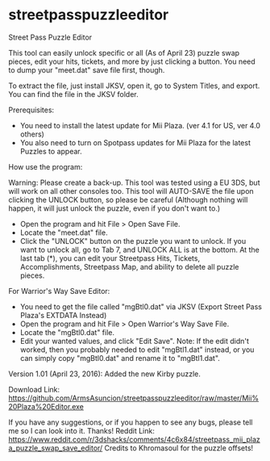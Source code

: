 # streetpasspuzzleeditor
Street Pass Puzzle Editor

This tool can easily unlock specific or all (As of April 23) puzzle swap pieces, edit your hits, tickets, and more by just clicking a button. You need to dump your "meet.dat" save file first, though.

To extract the file, just install JKSV, open it, go to System Titles, and export. You can find the file in the JKSV folder.

Prerequisites:

- You need to install the latest update for Mii Plaza. (ver 4.1 for US, ver 4.0 others)
- You also need to turn on Spotpass updates for Mii Plaza for the latest Puzzles to appear.

How use the program:

Warning: Please create a back-up. This tool was tested using a EU 3DS, but will work on all other consoles too. This tool will AUTO-SAVE the file upon clicking the UNLOCK button, so please be careful (Although nothing will happen, it will just unlock the puzzle, even if you don't want to.)
- Open the program and hit File > Open Save File.
- Locate the "meet.dat" file.
- Click the "UNLOCK" button on the puzzle you want to unlock. If you want to unlock all, go to Tab 7, and UNLOCK ALL is at the bottom.
At the last tab (*), you can edit your Streetpass Hits, Tickets, Accomplishments, Streetpass Map, and ability to delete all puzzle pieces.

For Warrior's Way Save Editor:

- You need to get the file called "mgBtl0.dat" via JKSV (Export Street Pass Plaza's EXTDATA Instead)
- Open the program and hit File > Open Warrior's Way Save File.
- Locate the "mgBtl0.dat" file.
- Edit your wanted values, and click "Edit Save".
Note: If the edit didn't worked, then you probably needed to edit "mgBtl1.dat" instead, or you can simply copy "mgBtl0.dat" and rename it to "mgBtl1.dat".

Version 1.01 (April 23, 2016):
Added the new Kirby puzzle.

Download Link: https://github.com/ArmsAsuncion/streetpasspuzzleeditor/raw/master/Mii%20Plaza%20Editor.exe

If you have any suggestions, or if you happen to see any bugs, please tell me so I can look into it. Thanks!
Reddit Link: https://www.reddit.com/r/3dshacks/comments/4c6x84/streetpass_mii_plaza_puzzle_swap_save_editor/
Credits to Khromasoul for the puzzle offsets!
